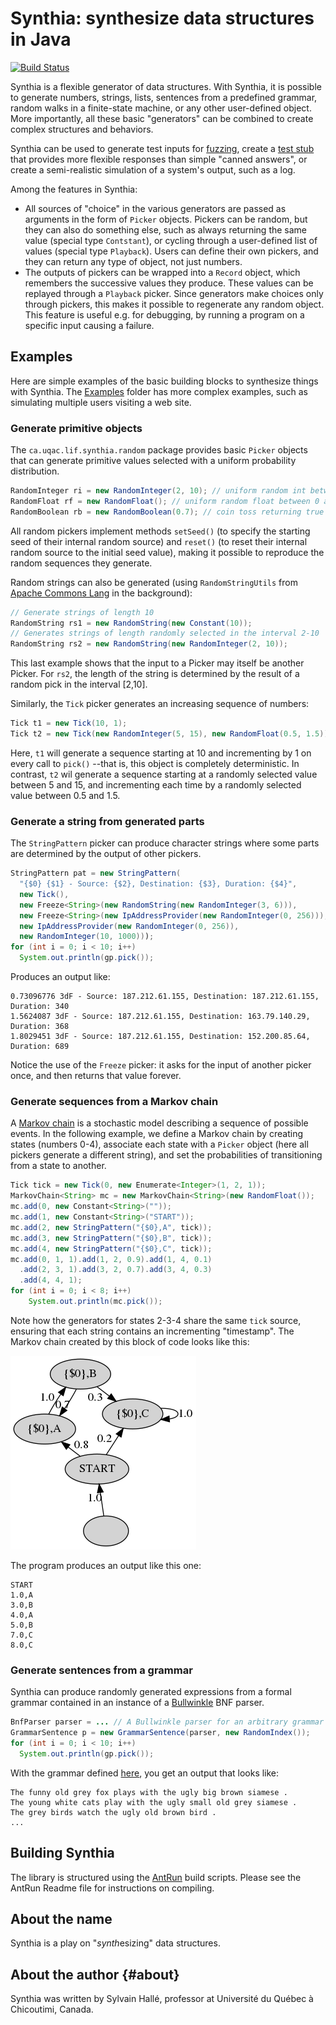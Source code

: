 Synthia: synthesize data structures in Java
===========================================

[![Build Status](https://app.travis-ci.com/liflab/synthia.svg?branch=master)](https://app.travis-ci.com/liflab/synthia)

Synthia is a flexible generator of data structures. With Synthia, it is
possible to generate numbers, strings, lists, sentences from a predefined
grammar, random walks in a finite-state machine, or any other user-defined
object. More importantly, all these basic "generators" can be combined to
create complex structures and behaviors.

Synthia can be used to generate test inputs for
[fuzzing](https://en.wikipedia.org/wiki/Fuzzing), create a
[test stub](https://en.wikipedia.org/wiki/Test_stub) that provides more
flexible responses than simple "canned answers", or create a semi-realistic
simulation of a system's output, such as a log.

Among the features in Synthia:

- All sources of "choice" in the various generators are passed as arguments
  in the form of `Picker` objects. Pickers can be random, but they can also
  do something else, such as always returning the same value (special type
  `Contstant`), or cycling through a user-defined list of values (special type
  `Playback`). Users can define their own pickers, and they can return any
  type of object, not just numbers.
- The outputs of pickers can be wrapped into a `Record` object, which remembers
  the successive values they produce. These values can be replayed through
  a `Playback` picker. Since generators make choices only through pickers,
  this makes it possible to regenerate any random object. This feature is
  useful e.g. for debugging, by running a program on a specific input causing
  a failure.

Examples
--------

Here are simple examples of the basic building blocks to synthesize
things with Synthia. The
[Examples](https://github.com/liflab/synthia/tree/master/Source/Examples)
folder has more complex examples, such as simulating multiple users visiting
a web site.

### Generate primitive objects

The `ca.uqac.lif.synthia.random` package provides basic `Picker` objects that
can generate primitive values selected with a uniform probability distribution.

```java
RandomInteger ri = new RandomInteger(2, 10); // uniform random int between 2 and 10
RandomFloat rf = new RandomFloat(); // uniform random float between 0 and 1
RandomBoolean rb = new RandomBoolean(0.7); // coin toss returning true 7 out of 10 times
```

All random pickers implement methods `setSeed()` (to specify the starting seed
of their internal random source) and `reset()` (to reset their internal random
source to the initial seed value), making it possible to reproduce the random
sequences they generate.

Random strings can also be generated (using `RandomStringUtils` from
[Apache Commons Lang](http://commons.apache.org/proper/commons-lang/javadocs/api-release/index.html)
in the background):

```java
// Generate strings of length 10
RandomString rs1 = new RandomString(new Constant(10));
// Generates strings of length randomly selected in the interval 2-10
RandomString rs2 = new RandomString(new RandomInteger(2, 10));
```

This last example shows that the input to a Picker may itself be another Picker.
For `rs2`, the length of the string is determined by the result of a random
pick in the interval [2,10].

Similarly, the `Tick` picker generates an increasing sequence of numbers:

```java
Tick t1 = new Tick(10, 1);
Tick t2 = new Tick(new RandomInteger(5, 15), new RandomFloat(0.5, 1.5));
```

Here, `t1` will generate a sequence starting at 10 and incrementing by 1 on every
call to `pick()` --that is, this object is completely deterministic. In contrast,
`t2` wil generate a sequence starting at a randomly selected value between 5 and
15, and incrementing each time by a randomly selected value between 0.5 and 1.5.

### Generate a string from generated parts

The `StringPattern` picker can produce character strings where some parts are
determined by the output of other pickers.

```java
StringPattern pat = new StringPattern(
  "{$0} {$1} - Source: {$2}, Destination: {$3}, Duration: {$4}",
  new Tick(),
  new Freeze<String>(new RandomString(new RandomInteger(3, 6))), 
  new Freeze<String>(new IpAddressProvider(new RandomInteger(0, 256))), 
  new IpAddressProvider(new RandomInteger(0, 256)),
  new RandomInteger(10, 1000)));
for (int i = 0; i < 10; i++)
  System.out.println(gp.pick());
```

Produces an output like:

```
0.73096776 3dF - Source: 187.212.61.155, Destination: 187.212.61.155, Duration: 340
1.5624087 3dF - Source: 187.212.61.155, Destination: 163.79.140.29, Duration: 368
1.8029451 3dF - Source: 187.212.61.155, Destination: 152.200.85.64, Duration: 689
```

Notice the use of the `Freeze` picker: it asks for the input of another picker once,
and then returns that value forever.

### Generate sequences from a Markov chain

A [Markov chain](https://en.wikipedia.org/wiki/Markov_chain)
is a stochastic model describing a sequence of possible events.
In the following example, we define a Markov chain by creating
states (numbers 0-4), associate each state with a `Picker` object
(here all pickers generate a different string), and set the probabilities
of transitioning from a state to another.

```java
Tick tick = new Tick(0, new Enumerate<Integer>(1, 2, 1));
MarkovChain<String> mc = new MarkovChain<String>(new RandomFloat());
mc.add(0, new Constant<String>(""));
mc.add(1, new Constant<String>("START"));
mc.add(2, new StringPattern("{$0},A", tick));
mc.add(3, new StringPattern("{$0},B", tick));
mc.add(4, new StringPattern("{$0},C", tick));
mc.add(0, 1, 1).add(1, 2, 0.9).add(1, 4, 0.1)
  .add(2, 3, 1).add(3, 2, 0.7).add(3, 4, 0.3)
  .add(4, 4, 1);
for (int i = 0; i < 8; i++)
	System.out.println(mc.pick());
```

Note how the generators for states 2-3-4 share the same `tick` source,
ensuring that each string contains an incrementing "timestamp".
The Markov chain created by this block of code looks like this:

![Markov chain](https://raw.githubusercontent.com/liflab/synthia/master/Source/Examples/src/doc-files/Markov.png)

The program produces an output like this one:

```
START
1.0,A
3.0,B
4.0,A
5.0,B
7.0,C
8.0,C
```

### Generate sentences from a grammar

Synthia can produce randomly generated expressions from a formal grammar
contained in an instance of a
[Bullwinkle](https://github.com/sylvainhalle/Bullwinkle)
BNF parser.

```java
BnfParser parser = ... // A Bullwinkle parser for an arbitrary grammar
GrammarSentence p = new GrammarSentence(parser, new RandomIndex());
for (int i = 0; i < 10; i++)
  System.out.println(gp.pick());
```

With the grammar defined [here](https://github.com/liflab/synthia/blob/master/Source/Examples/src/grammar/grammar.bnf),
you get an output that looks like:

``` 
The funny old grey fox plays with the ugly big brown siamese .  
The young white cats play with the ugly small old grey siamese .
The grey birds watch the ugly old brown bird .
...
```

Building Synthia
----------------

The library is structured using the [AntRun](https://github.com/sylvainhalle/AntRun)
build scripts. Please see the AntRun Readme file for instructions on
compiling.

About the name
--------------

Synthia is a play on "*synth*esizing" data structures.

About the author                                                   {#about}
----------------

Synthia was written by Sylvain Hallé, professor at Université
du Québec à Chicoutimi, Canada.

<!-- :maxLineLen=76: -->

